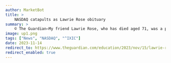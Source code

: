 ```yaml
---
author: MarketBot
title: >
    NASDAQ catapults as Lawrie Rose obituary
summary: >
    © The Guardian—My friend Lawrie Rose, who has died aged 71, was a primary school headteacher in Kent.
image: up1.png
tags: ["News", "NASDAQ", "^IXIC"]
date: 2023-11-14
redirect_to: https://www.theguardian.com/education/2023/nov/15/lawrie-rose-obituary
redirect_enabled: true
---
```

